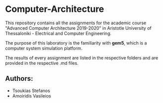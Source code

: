 # Computer-Architecture
This repository contains all the assignments for the academic course "Advanced Computer Architecture 2019-2020" in Aristotle University of Thessaloniki - Electrical and Computer Engineering.

The purpose of this laboratory is the familiarity with **gem5**, which is a computer system simulation platform. 

The results of every assignment are listed in the respective folders and are provided in the respective .md files.

## Authors:
- Tsoukias Stefanos  
- Amoiridis Vasileios
